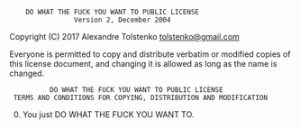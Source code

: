         DO WHAT THE FUCK YOU WANT TO PUBLIC LICENSE 
                    Version 2, December 2004 

 Copyright (C) 2017 Alexandre Tolstenko <tolstenko@gmail.com> 

 Everyone is permitted to copy and distribute verbatim or modified 
 copies of this license document, and changing it is allowed as long 
 as the name is changed.

              DO WHAT THE FUCK YOU WANT TO PUBLIC LICENSE 
     TERMS AND CONDITIONS FOR COPYING, DISTRIBUTION AND MODIFICATION 

  0. You just DO WHAT THE FUCK YOU WANT TO.
